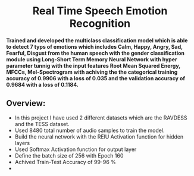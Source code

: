 <h1 align="center"><b>Real Time Speech Emotion Recognition</b></h1>

#### Trained and developed the multiclass classification model which is able to detect 7 typs of emotions which includes Calm, Happy, Angry, Sad, Fearful, Disgust from the human speech with the gender classification module using Long-Short Term Memory Neural Network with hyper parameter tunnig with the input features Root Mean Squared Energy, MFCCs, Mel-Spectrogram with achiving the the categorical training accuracy of 0.9906 with a loss of 0.035 and the validation accuracy of 0.9684 with a loss of 0.1184.

## Overview:
- In this project I have used 2 different datasets which are the RAVDESS and the TESS dataset.
- Used 8480 total number of audio samples to train the model.
- Build the neural network with the RElU Activation function for hidden layers
- Used Softmax Activation function for output layer
- Define the batch size of 256 with Epoch 160
- Achived Train-Test Accuracy of 99-96 %
- 
